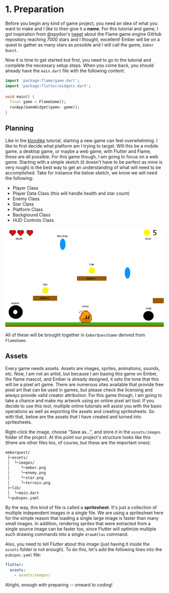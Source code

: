 # 1. Preparation

Before you begin any kind of game project, you need an idea of what you want to
make and I like to then give it a **name**. For this tutorial and game, I got
inspiration from @spydon's
[tweet](https://twitter.com/spydon/status/1579191596389924864?cxt=HHwWgIDU8fqYteorAAAA)
about the Flame game engine GitHub repository reaching 7000 stars and I thought,
excellent! Ember will be on a quest to gather as many stars as possible and I
will call the game, `Ember Quest`.

Now it is time to get started but first, you need to go to the tutorial and
complete the necessary setup steps. When you come back, you should already have
the `main.dart` file with the following content:

```dart
import 'package:flame/game.dart';
import 'package:flutter/widgets.dart';

void main() {
  final game = FlameGame();
  runApp(GameWidget(game: game));
}
```


## Planning

Like in the [klondike](../klondike/klondike.md) tutorial, starting a new game
can feel overwhelming. I like to first decide what platform am I trying to
target. Will this be a mobile game, a desktop game, or maybe a web game, with
Flutter and Flame, these are all possible.  For this game though, I am going to
focus on a web game.  Starting with a simple sketch (it doesn't have to be
perfect as mine is very rough) is the best way to get an understanding of what
will need to be accomplished. Take for instance the below sketch, we know we
will need the following:

- Player Class
- Player Data Class (this will handle health and star count)
- Enemy Class
- Star Class
- Platform Class
- Background Class
- HUD Controls Class

![Sketch of Ember Quest](../../images/tutorials/emberescapades-sketch.png)

All of these will be brought together in `EmberQuestGame` derived from `FlameGame`.


## Assets

Every game needs assets.  Assets are images, sprites, animations, sounds, etc.
Now, I am not an artist, but because I am basing this game on Ember, the flame
mascot, and Ember is already designed, it sets the tone that this will be a
pixel art game.  There are numerous sites available that provide free pixel art
that can be used in games, but please check the licensing and always provide
valid creator attribution.  For this game though, I am going to take a chance
and make my artwork using an online pixel art tool.  If you decide to use this
tool, multiple online tutorials will assist you with the basic operations as
well as exporting the assets and creating spritesheets.  So with that, below are
the assets that I have created and turned into spritesheets.  

Right-click the image, choose "Save as...", and store it in the `assets/images`
folder of the project. At this point our project's structure looks like this
(there are other files too, of course, but these are the important ones):

```text
emberquest/
 ├─assets/
 │  └─images/
 │     └─ember.png
 │     └─enemy.png
 │     └─star.png
 │     └─terrain.png
 ├─lib/
 │  └─main.dart
 └─pubspec.yaml
```

By the way, this kind of file is called a **spritesheet**. It's just a
collection of multiple independent images in a single file. We are using a
spritesheet here for the simple reason that loading a single large image is
faster than many small images. In addition, rendering sprites that were
extracted from a single source image can be faster too, since Flutter will
optimize multiple such drawing commands into a single `drawAtlas` command.

Also, you need to tell Flutter about this image (just having it inside the
`assets` folder is not enough). To do this, let's add the following
lines into the `pubspec.yaml` file:

```yaml
flutter:
  assets:
    - assets/images/
```

Alright, enough with preparing -- onward to coding!

